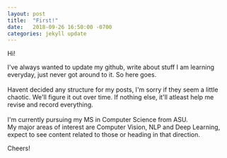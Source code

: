 ```yaml
---
layout: post
title:  "First!"
date:   2018-09-26 16:50:00 -0700
categories: jekyll update
---
```

Hi!

I've always wanted to update my github, write about stuff I am learning everyday, just never got around to it. So here goes.<br><br>
Havent decided any structure for my posts, I'm sorry if they seem a little chaotic. We'll figure it out over time. If nothing else, it'll atleast help me revise and record everything.<br>
<br>
I'm currently pursuing my MS in Computer Science from ASU.<br>
My major areas of interest are Computer Vision, NLP and Deep Learning, expect to see content related to those or heading in that direction.

Cheers!